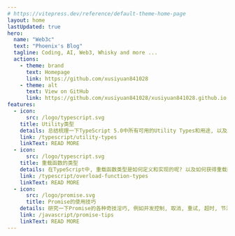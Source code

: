 ```yaml
---
# https://vitepress.dev/reference/default-theme-home-page
layout: home
lastUpdated: true
hero:
  name: "Web3c"
  text: "Phoenix's Blog"
  tagline: Coding, AI, Web3, Whisky and more ...
  actions:
    - theme: brand
      text: Homepage
      link: https://github.com/xusiyuan841028
    - theme: alt
      text: View on GitHub
      link: https://github.com/xusiyuan841028/xusiyuan841028.github.io
features:
  - icon:
      src: /logo/typescript.svg
    title: Utility类型 
    details: 总结梳理一下TypeScript 5.0中所有可用的Utility Types和用途, 以及其实现原理, 帮助你实现"类型自由"...
    link: /typescript/utility-types 
    linkText: READ MORE 
  - icon:
      src: /logo/typescript.svg
    title: 重载函数的类型 
    details: 在TypeScript中, 重载函数类型是如何定义和实现的呢? 以及如何获得重载函数的参数类型和返回值类型呢?
    link: /typescript/overload-function-types 
    linkText: READ MORE 
  - icon:
      src: /logo/promise.svg
      title: Promise的使用技巧
    details: 研究一下Promise的各种奇技淫巧, 例如并发控制, 取消, 重试, 超时, 节流, 防抖 ...
    link: /javascript/promise-tips 
    linkText: READ MORE 
---
```

